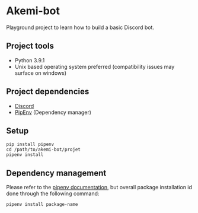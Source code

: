 # Akemi-bot
Playground project to learn how to build a basic Discord bot.


## Project tools
 - Python 3.9.1
 - Unix based operating system preferred (compatibility issues may surface on windows)
 
## Project dependencies
 - [Discord](https://pypi.org/project/discord.py/)
 - [PipEnv](https://pipenv.pypa.io/en/latest/) (Dependency manager)
 
 ## Setup
 ````shell script
pip install pipenv
cd /path/to/akemi-bot/projet
pipenv install
 ````
## Dependency management
Please refer to the [pipenv documentation](https://pipenv.pypa.io/en/latest/),
but overall package installation id done through the following command:
````shell script
pipenv install package-name
```` 